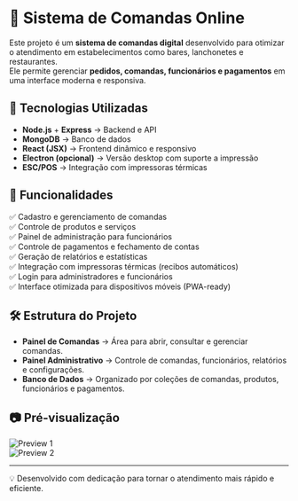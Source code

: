 # 📝 Sistema de Comandas Online

Este projeto é um **sistema de comandas digital** desenvolvido para otimizar o atendimento em estabelecimentos como bares, lanchonetes e restaurantes.  
Ele permite gerenciar **pedidos, comandas, funcionários e pagamentos** em uma interface moderna e responsiva.

## 🚀 Tecnologias Utilizadas
- **Node.js** + **Express** → Backend e API  
- **MongoDB** → Banco de dados  
- **React (JSX)** → Frontend dinâmico e responsivo  
- **Electron (opcional)** → Versão desktop com suporte a impressão  
- **ESC/POS** → Integração com impressoras térmicas  

## 📌 Funcionalidades
✅ Cadastro e gerenciamento de comandas  
✅ Controle de produtos e serviços  
✅ Painel de administração para funcionários  
✅ Controle de pagamentos e fechamento de contas  
✅ Geração de relatórios e estatísticas  
✅ Integração com impressoras térmicas (recibos automáticos)  
✅ Login para administradores e funcionários  
✅ Interface otimizada para dispositivos móveis (PWA-ready)  

## 🛠 Estrutura do Projeto
- **Painel de Comandas** → Área para abrir, consultar e gerenciar comandas.  
- **Painel Administrativo** → Controle de comandas, funcionários, relatórios e configurações.  
- **Banco de Dados** → Organizado por coleções de comandas, produtos, funcionários e pagamentos.  

## 📷 Pré-visualização

![Preview 1](https://prnt.sc/LWhd8Wn19J_8.png)  
![Preview 2](https://prnt.sc/9PocAd9EloWr.png)

---

💡 Desenvolvido com dedicação para tornar o atendimento mais rápido e eficiente.
